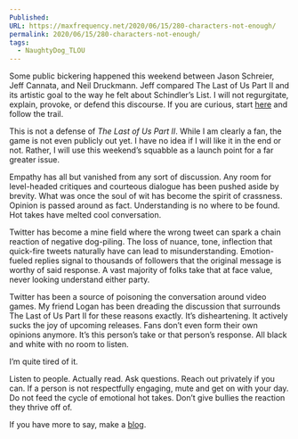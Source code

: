 ```yaml
---
Published: 
URL: https://maxfrequency.net/2020/06/15/280-characters-not-enough/
permalink: 2020/06/15/280-characters-not-enough/
tags:
  - NaughtyDog_TLOU
---
```

Some public bickering happened this weekend between Jason Schreier, Jeff Cannata, and Neil Druckmann. Jeff compared The Last of Us Part II and its artistic goal to the way he felt about Schindler’s List. I will not regurgitate, explain, provoke, or defend this discourse. If you are curious, start [here](https://twitter.com/jasonschreier/status/1271521910661287936) and follow the trail.

This is not a defense of *The Last of Us Part II*. While I am clearly a fan, the game is not even publicly out yet. I have no idea if I will like it in the end or not. Rather, I will use this weekend’s squabble as a launch point for a far greater issue.

Empathy has all but vanished from any sort of discussion. Any room for level-headed critiques and courteous dialogue has been pushed aside by brevity. What was once the soul of wit has become the spirit of crassness. Opinion is passed around as fact. Understanding is no where to be found. Hot takes have melted cool conversation.

Twitter has become a mine field where the wrong tweet can spark a chain reaction of negative dog-piling. The loss of nuance, tone, inflection that quick-fire tweets naturally have can lead to misunderstanding. Emotion-fueled replies signal to thousands of followers that the original message is worthy of said response. A vast majority of folks take that at face value, never looking understand either party.

Twitter has been a source of poisoning the conversation around video games. My friend Logan has been dreading the discussion that surrounds The Last of Us Part II for these reasons exactly. It’s disheartening. It actively sucks the joy of upcoming releases. Fans don’t even form their own opinions anymore. It’s this person’s take or that person’s response. All black and white with no room to listen.

I’m quite tired of it.

Listen to people. Actually read. Ask questions. Reach out privately if you can. If a person is not respectfully engaging, mute and get on with your day. Do not feed the cycle of emotional hot takes. Don’t give bullies the reaction they thrive off of.

If you have more to say, make a [blog](https://monkbent.net/what-is-a-blog/).